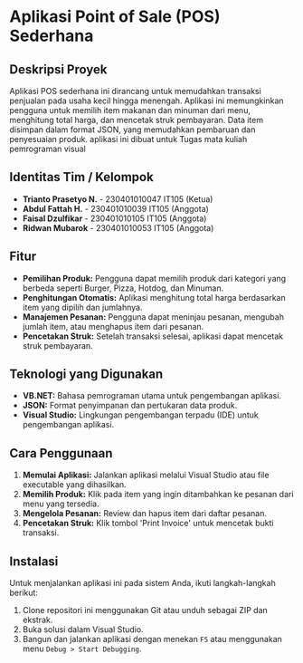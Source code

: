 # Aplikasi Point of Sale (POS) Sederhana



## Deskripsi Proyek
Aplikasi POS sederhana ini dirancang untuk memudahkan transaksi penjualan pada usaha kecil hingga menengah. Aplikasi ini memungkinkan pengguna untuk memilih item makanan dan minuman dari menu, menghitung total harga, dan mencetak struk pembayaran. Data item disimpan dalam format JSON, yang memudahkan pembaruan dan penyesuaian produk. aplikasi ini dibuat untuk Tugas mata kuliah pemrograman visual

## Identitas Tim / Kelompok
- **Trianto Prasetyo N.** - 230401010047 IT105 (Ketua)
- **Abdul Fattah H.** - 230401010039 IT105 (Anggota)
- **Faisal Dzulfikar** - 230401010105 IT105 (Anggota)
- **Ridwan Mubarok** - 230401010053 IT105 (Anggota)

## Fitur
- **Pemilihan Produk:** Pengguna dapat memilih produk dari kategori yang berbeda seperti Burger, Pizza, Hotdog, dan Minuman.
- **Penghitungan Otomatis:** Aplikasi menghitung total harga berdasarkan item yang dipilih dan jumlahnya.
- **Manajemen Pesanan:** Pengguna dapat meninjau pesanan, mengubah jumlah item, atau menghapus item dari pesanan.
- **Pencetakan Struk:** Setelah transaksi selesai, aplikasi dapat mencetak struk pembayaran.

## Teknologi yang Digunakan
- **VB.NET:** Bahasa pemrograman utama untuk pengembangan aplikasi.
- **JSON:** Format penyimpanan dan pertukaran data produk.
- **Visual Studio:** Lingkungan pengembangan terpadu (IDE) untuk pengembangan aplikasi.

## Cara Penggunaan
1. **Memulai Aplikasi:** Jalankan aplikasi melalui Visual Studio atau file executable yang dihasilkan.
2. **Memilih Produk:** Klik pada item yang ingin ditambahkan ke pesanan dari menu yang tersedia.
3. **Mengelola Pesanan:** Review dan hapus item dari daftar pesanan.
4. **Pencetakan Struk:** Klik tombol 'Print Invoice' untuk mencetak bukti transaksi.

## Instalasi
Untuk menjalankan aplikasi ini pada sistem Anda, ikuti langkah-langkah berikut:
1. Clone repositori ini menggunakan Git atau unduh sebagai ZIP dan ekstrak.
2. Buka solusi dalam Visual Studio.
3. Bangun dan jalankan aplikasi dengan menekan `F5` atau menggunakan menu `Debug > Start Debugging`.
